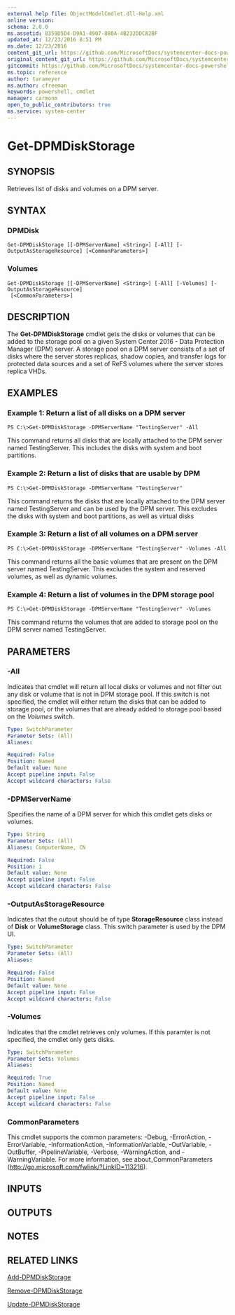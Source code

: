 ```yaml
---
external help file: ObjectModelCmdlet.dll-Help.xml
online version: 
schema: 2.0.0
ms.assetid: 8359D5D4-D9A1-4907-880A-4B232DDC82BF
updated_at: 12/23/2016 8:51 PM
ms.date: 12/23/2016
content_git_url: https://github.com/MicrosoftDocs/systemcenter-docs-powershell/blob/live/systemcenter-cmdlets/SystemCenter2016/DataProtectionManager/vlatest/Get-DPMDiskStorage.md
original_content_git_url: https://github.com/MicrosoftDocs/systemcenter-docs-powershell/blob/live/systemcenter-cmdlets/SystemCenter2016/DataProtectionManager/vlatest/Get-DPMDiskStorage.md
gitcommit: https://github.com/MicrosoftDocs/systemcenter-docs-powershell/blob/66515d87034fb4944dd2b7035563d20b1b00d010/systemcenter-cmdlets/SystemCenter2016/DataProtectionManager/vlatest/Get-DPMDiskStorage.md
ms.topic: reference
author: tarameyer
ms.author: cfreeman
keywords: powershell, cmdlet
manager: carmonm
open_to_public_contributors: true
ms.service: system-center
---
```


# Get-DPMDiskStorage

## SYNOPSIS
Retrieves list of disks and volumes on a DPM server.

## SYNTAX

### DPMDisk
```
Get-DPMDiskStorage [[-DPMServerName] <String>] [-All] [-OutputAsStorageResource] [<CommonParameters>]
```

### Volumes
```
Get-DPMDiskStorage [[-DPMServerName] <String>] [-All] [-Volumes] [-OutputAsStorageResource]
 [<CommonParameters>]
```

## DESCRIPTION
The **Get-DPMDiskStorage** cmdlet gets the disks or volumes that can be added to the storage pool on a given System Center 2016 - Data Protection Manager (DPM) server.
A storage pool on a DPM server consists of a set of disks where the server stores replicas, shadow copies, and transfer logs for protected data sources and a set of ReFS volumes where the server stores replica VHDs.

## EXAMPLES

### Example 1: Return a list of all disks on a DPM server
```
PS C:\>Get-DPMDiskStorage -DPMServerName "TestingServer" -All
```

This command returns all disks that are locally attached to the DPM server named TestingServer.
This includes the disks with system and boot partitions.

### Example 2: Return a list of disks that are usable by DPM
```
PS C:\>Get-DPMDiskStorage -DPMServerName "TestingServer"
```

This command returns the disks that are locally attached to the DPM server named TestingServer and can be used by the DPM server.
This excludes the disks with system and boot partitions, as well as virtual disks

### Example 3: Return a list of all volumes on a DPM server
```
PS C:\>Get-DPMDiskStorage -DPMServerName "TestingServer" -Volumes -All
```

This command returns all the basic volumes that are present on the DPM server named TestingServer.
This excludes the system and reserved volumes, as well as dynamic volumes.

### Example 4: Return a list of volumes in the DPM storage pool
```
PS C:\>Get-DPMDiskStorage -DPMServerName "TestingServer" -Volumes
```

This command returns the volumes that are added to storage pool on the DPM server named TestingServer.

## PARAMETERS

### -All
Indicates that cmdlet will return all local disks or volumes and not filter out any disk or volume that is not in DPM storage pool.
If this switch is not specified, the cmdlet will either return the disks that can be added to storage pool, or the volumes that are already added to storage pool based on the *Volumes* switch.

```yaml
Type: SwitchParameter
Parameter Sets: (All)
Aliases: 

Required: False
Position: Named
Default value: None
Accept pipeline input: False
Accept wildcard characters: False
```

### -DPMServerName
Specifies the name of a DPM server for which this cmdlet gets disks or volumes.

```yaml
Type: String
Parameter Sets: (All)
Aliases: ComputerName, CN

Required: False
Position: 1
Default value: None
Accept pipeline input: False
Accept wildcard characters: False
```

### -OutputAsStorageResource
Indicates that the output should be of type **StorageResource** class instead of **Disk** or **VolumeStorage** class.
This switch parameter is used by the DPM UI.

```yaml
Type: SwitchParameter
Parameter Sets: (All)
Aliases: 

Required: False
Position: Named
Default value: None
Accept pipeline input: False
Accept wildcard characters: False
```

### -Volumes
Indicates that the cmdlet retrieves only volumes.
If this paramter is not specified, the cmdlet only gets disks.

```yaml
Type: SwitchParameter
Parameter Sets: Volumes
Aliases: 

Required: True
Position: Named
Default value: None
Accept pipeline input: False
Accept wildcard characters: False
```

### CommonParameters
This cmdlet supports the common parameters: -Debug, -ErrorAction, -ErrorVariable, -InformationAction, -InformationVariable, -OutVariable, -OutBuffer, -PipelineVariable, -Verbose, -WarningAction, and -WarningVariable. For more information, see about_CommonParameters (http://go.microsoft.com/fwlink/?LinkID=113216).

## INPUTS

## OUTPUTS

## NOTES

## RELATED LINKS

[Add-DPMDiskStorage](xref:SystemCenter2016/DataProtectionManager/vlatest/Add-DPMDiskStorage.md)

[Remove-DPMDiskStorage](xref:SystemCenter2016/DataProtectionManager/vlatest/Remove-DPMDiskStorage.md)

[Update-DPMDiskStorage](xref:SystemCenter2016/DataProtectionManager/vlatest/Update-DPMDiskStorage.md)
